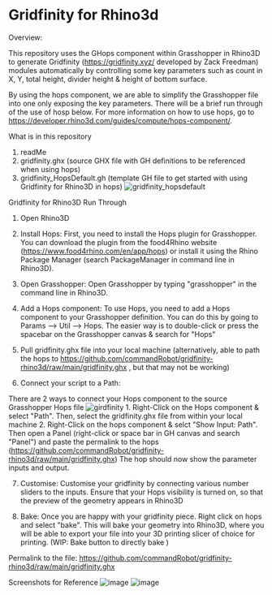 # Gridfinity for Rhino3d

Overview:

This repository uses the GHops component within Grasshopper in Rhino3D to generate Gridfinity (https://gridfinity.xyz/ developed by Zack Freedman) modules automatically by controlling some key parameters such as count in X, Y, total height, divider height & height of bottom surface. 

By using the hops component, we are able to simplify the Grasshopper file into one only exposing the key parameters.
There will be a brief run through of the use of hosp below. 
For more information on how to use hops, go to https://developer.rhino3d.com/guides/compute/hops-component/. 

What is in this repository
1. readMe
2. gridfinity.ghx (source GHX file with GH definitions to be referenced when using hops)
3. gridfinity_HopsDefault.gh (template GH file to get started with using Gridfinity for Rhino3D in hops)
![gridfinity_hopsdefault](https://user-images.githubusercontent.com/12972773/223304858-33d589df-e880-4042-8c73-37ce384867cd.jpg)


Gridfinity for Rhino3D Run Through

1. Open Rhino3D

2. Install Hops: First, you need to install the Hops plugin for Grasshopper. You can download the plugin from the food4Rhino website (https://www.food4rhino.com/en/app/hops) or install it using the Rhino Package Manager (search PackageManager in command line in Rhino3D).

3. Open Grasshopper: Open Grasshopper by typing "grasshopper" in the command line in Rhino3D.

4. Add a Hops component: To use Hops, you need to add a Hops component to your Grasshopper definition. You can do this by going to Params --> Util --> Hops. The easier way is to double-click or press the spacebar on the Grasshopper canvas & search for "Hops"

5. Pull gridfinity.ghx file into your local machine (alternatively, able to path the hops to https://github.com/commandRobot/gridfinity-rhino3d/raw/main/gridfinity.ghx , but that may not be working)

6. Connect your script to a Path: 

There are 2 ways to connect your Hops component to the source Grasshopper Hops file 
![girdfinity](https://user-images.githubusercontent.com/12972773/223304207-c4f69cdc-f24e-4286-aa89-7346b739d3f2.jpg)
    1. Right-Click on the Hops component & select "Path". Then, select the gridfinity.ghx file from within your local machine
    2. Right-Click on the hops component & selct "Show Input: Path". Then open a Panel (right-click or space bar in GH canvas and search "Panel") and paste the permalink to the hops (https://github.com/commandRobot/gridfinity-rhino3d/raw/main/gridfinity.ghx)
The hop should now show the parameter inputs and output.

7. Customise: Customise your gridfinity by connecting various number sliders to the inputs. Ensure that your Hops visibility is turned on, so that the preview of the geometry appears in Rhino3D

8. Bake: Once you are happy with your gridfinity piece. Right click on hops and select "bake". This will bake your geometry into Rhino3D, where you will be able to export your file into your 3D printing slicer of choice for printing. (WIP: Bake button to directly bake ) 

Permalink to the file: https://github.com/commandRobot/gridfinity-rhino3d/raw/main/gridfinity.ghx

Screenshots for Reference
![image](https://user-images.githubusercontent.com/12972773/194511369-0ba00398-7775-4e81-bb4c-825875eab6b7.png)
![image](https://user-images.githubusercontent.com/12972773/194512291-a0d75fbc-f42f-40f6-b18b-3e87475e58a2.png)
